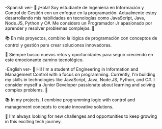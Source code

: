 -Spanish ver-
👋 ¡Hola! Soy estudiante de Ingeniería en Información y Control de Gestión con un enfoque en la programación. Actualmente estoy desarrollando mis habilidades en tecnologías como JavaScript, Java, Node.JS, Python y C#. Me considero un Programador Jr apasionado por aprender y resolver problemas complejos. 🚀

📚 En mis proyectos, combino la lógica de programación con conceptos de control y gestión para crear soluciones innovadoras.

🌟 Siempre busco nuevos retos y oportunidades para seguir creciendo en este emocionante camino tecnológico.

-English ver-
👋 Hi! I'm a student of Engineering in Information and Management Control with a focus on programming. Currently, I'm building my skills in technologies like JavaScript, Java, Node.JS, Python, and C#. I consider myself a Junior Developer passionate about learning and solving complex problems. 🚀

📚 In my projects, I combine programming logic with control and management concepts to create innovative solutions.

🌟 I'm always looking for new challenges and opportunities to keep growing in this exciting tech journey.
<!--
**sabestrell/sabestrell** is a ✨ _special_ ✨ repository because its `README.md` (this file) appears on your GitHub profile.

Here are some ideas to get you started:

- 🔭 I’m currently working on ...
- 🌱 I’m currently learning ...
- 👯 I’m looking to collaborate on ...
- 🤔 I’m looking for help with ...
- 💬 Ask me about ...
- 📫 How to reach me: ...
- 😄 Pronouns: ...
- ⚡ Fun fact: ...
-->
